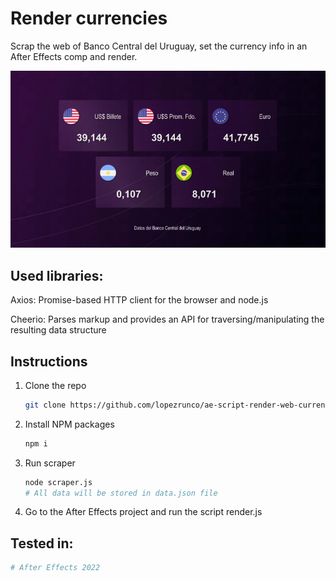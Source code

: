 # Render currencies

Scrap the web of Banco Central del Uruguay, set the currency info in an After Effects comp and render.

<img src='./screenshot.jpg' />

## Used libraries:

Axios: Promise-based HTTP client for the browser and node.js

Cheerio: Parses markup and provides an API for traversing/manipulating the resulting data structure

## Instructions

1. Clone the repo
   ```sh
   git clone https://github.com/lopezrunco/ae-script-render-web-currencies.git
   ```
2. Install NPM packages
   ```sh
   npm i
   ```
3. Run scraper
   ```sh
   node scraper.js
   # All data will be stored in data.json file
   ```

4. Go to the After Effects project and run the script render.js

## Tested in:

```sh
# After Effects 2022
```